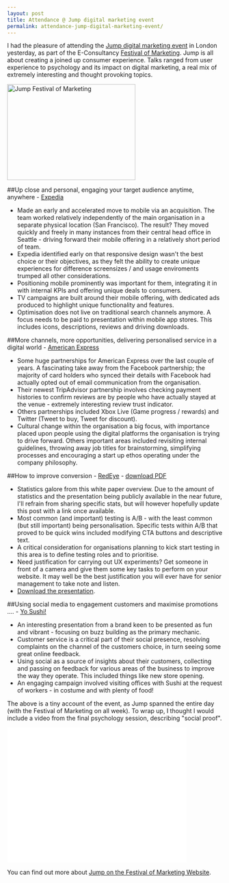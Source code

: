 ```yaml
---
layout: post
title: Attendance @ Jump digital marketing event
permalink: attendance-jump-digital-marketing-event/
---
```

I had the pleasure of attending the [Jump digital marketing event](http://festivalofmarketing.com/jump) in London yesterday, as part of the E-Consultancy [Festival of Marketing](http://festivalofmarketing.com/). Jump is all about creating a joined up consumer experience. Talks ranged from user experience to psychology and its impact on digital marketing, a real mix of extremely interesting and thought provoking topics.

<a href="http://calumshep.com/wp-content/uploads/2013/10/jump-festival-of-marketing.jpg"><img class="size-medium wp-image-524 alignright" alt="Jump Festival of Marketing" src="http://calumshep.com/wp-content/uploads/2013/10/jump-festival-of-marketing-300x224.jpg" width="300" height="224" /></a>

##Up close and personal, engaging your target audience anytime, anywhere - [Expedia](http://www.expedia.co.uk/)

- Made an early and accelerated move to mobile via an acquisition. The team worked relatively independently of the main organisation in a separate physical location (San Francisco). The result? They moved quickly and freely in many instances from their central head office in Seattle - driving forward their mobile offering in a relatively short period of team.
- Expedia identified early on that responsive design wasn't the best choice or their objectives, as they felt the ability to create unique experiences for difference screensizes / and usage enviroments trumped all other considerations.
- Positioning mobile prominently was important for them, integrating it in with internal KPIs and offering unique deals to consumers.
- TV campaigns are built around their mobile offering, with dedicated ads produced to highlight unique functionality and features.
- Optimisation does not live on traditional search channels anymore. A focus needs to be paid to presentation within mobile app stores. This includes icons, descriptions, reviews and driving downloads.

##More channels, more opportunities, delivering personalised service in a digital world - [American Express](https://www.americanexpress.com/uk/)

- Some huge partnerships for American Express over the last couple of years. A fascinating take away from the Facebook partnership; the majority of card holders who synced their details with Facebook had actually opted out of email communication from the organisation.
- Their newest TripAdvisor partnership involves checking payment histories to confirm reviews are by people who have actually stayed at the venue - extremely interesting review trust indicator.
- Others partnerships included Xbox Live (Game progress / rewards) and Twitter (Tweet to buy, Tweet for discount).
- Cultural change within the organisation a big focus, with importance placed upon people using the digital platforms the organisation is trying to drive forward. Others important areas included revisiting internal guidelines, throwing away job titles for brainstorming, simplifying processes and encouraging a start up ethos operating under the company philosophy.

##How to improve conversion - [RedEye](http://www.redeye.com/) - [download PDF](http://calumshep.com/wp-content/uploads/2013/10/RedEye-MarkPatronJumpPresentation09102013.pdf)

- Statistics galore from this white paper overview. Due to the amount of statistics and the presentation being publicly available in the near future, I'll refrain from sharing specific stats, but will however hopefully update this post with a link once available.
- Most common (and important) testing is A/B - with the least common (but still important) being personalisation. Specific tests within A/B that proved to be quick wins included modifying CTA buttons and descriptive text.
- A critical consideration for organisations planning to kick start testing in this area is to define testing roles and to prioritise.
- Need justification for carrying out UX experiments? Get someone in front of a camera and give them some key tasks to perform on your website. It may well be the best justification you will ever have for senior management to take note and listen.
- <a href="http://calumshep.com/wp-content/uploads/2013/10/RedEye-MarkPatronJumpPresentation09102013.pdf">Download the presentation</a>.

##Using social media to engagement customers and maximise promotions .... - [Yo Sushi!](http://www.yosushi.com/)

- An interesting presentation from a brand keen to be presented as fun and vibrant - focusing on buzz building as the primary mechanic.
- Customer service is a critical part of their social presence, resolving complaints on the channel of the customers choice, in turn seeing some great online feedback.
- Using social as a source of insights about their customers, collecting and passing on feedback for various areas of the business to improve the way they operate. This included things like new store opening.
- An engaging campaign involved visiting offices with Sushi at the request of workers - in costume and with plenty of food!

The above is a tiny account of the event, as Jump spanned the entire day (with the Festival of Marketing on all week). To wrap up, I thought I would include a video from the final psychology session, describing "social proof".

<iframe src="//www.youtube.com/embed/uuvGh_n3I_M" height="315" width="420" allowfullscreen="" frameborder="0"></iframe>

You can find out more about [Jump on the Festival of Marketing Website](http://festivalofmarketing.com/jump).

